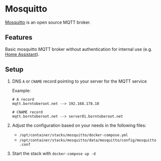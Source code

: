 # Mosquitto

[Mosquitto][mosquitto_website] is an open source MQTT broker.

## Features

Basic mosquitto MQTT broker without authentication for internal use (e.g. [Home Assistant](../homeassistant)).

## Setup

1. DNS `A` or `CNAME` record pointing to your server for the MQTT service

   Example:

   ```plaintext
   # A record
   mqtt.borntoberoot.net --> 192.168.178.10

   # CNAME record
   mqtt.borntoberoot.net --> server01.borntoberoot.net
   ```

2. Adjust the configuration based on your needs in the following files:

   - `/opt/container/stacks/mosquitto/docker-compose.yml`
   - `/opt/container/stacks/mosquitto/data/mosquitto/config/mosquitto.conf`

3. Start the stack with `docker-compose up -d`

[mosquitto_website]: https://mosquitto.org/

